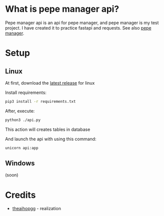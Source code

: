 # What is pepe manager api?

Pepe manager api is an api for pepe manager, and pepe manager is my test project. I have created it to practice fastapi and requests. See also [pepe manager]().

# Setup

## Linux

At first, download the [latest release]() for linux

Install requirements:

```bash
pip3 install -r requirements.txt
```

After, execute:

```bash
python3 ./api.py
```

This action will creates tables in database

And launch the api with using this command:

```bash
unicorn api:app
```

## Windows

(soon)

# Credits

- [theaihopgg](https://github.com/TheAihopGG) - realization
